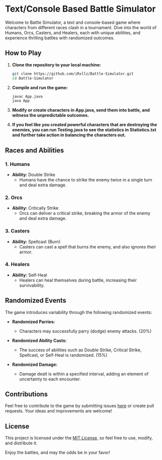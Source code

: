 # Text/Console Based Battle Simulator

Welcome to Battle Simulator, a text and console-based game where characters from different races clash in a tournament. Dive into the world of Humans, Orcs, Casters, and Healers, each with unique abilities, and experience thrilling battles with randomized outcomes.

## How to Play

1. **Clone the repository to your local machine:**
    ```bash
    git clone https://github.com/iRxllz/Battle-Simulator.git
    cd Battle-Simulator
    ```

2. **Compile and run the game:**
    ```bash
    javac App.java
    java App
    ```

3. **Modify or create characters in App.java, send them into battle, and witness the unpredictable outcomes.**

4. **If you feel like you created powerful characters that are destroying the enemies, you can run Testing.java to see the statistics in Statistics.txt and further take action in balancing the characters out.**


## Races and Abilities

### 1. Humans

- **Ability:** Double Strike
  - Humans have the chance to strike the enemy twice in a single turn and deal extra damage.

### 2. Orcs

- **Ability:** Critically Strike
  - Orcs can deliver a critical strike, breaking the armor of the enemy and deal extra damage.

### 3. Casters

- **Ability:** Spellcast (Burn)
  - Casters can cast a spell that burns the enemy, and also ignores their armor.

### 4. Healers

- **Ability:** Self-Heal
  - Healers can heal themselves during battle, increasing their survivability.

## Randomized Events

The game introduces variability through the following randomized events:

- **Randomized Parries:**
  - Characters may successfully parry (dodge) enemy attacks. (20%)

- **Randomized Ability Casts:**
  - The success of abilities such as Double Strike, Critical Strike, Spellcast, or Self-Heal is randomized. (15%)

- **Randomized Damage:**
  - Damage dealt is within a specified interval, adding an element of uncertainty to each encounter.

## Contributions

Feel free to contribute to the game by submitting issues [here](https://github.com/iRxllz/Battle-Simulator/issues) or create pull requests. Your ideas and improvements are welcome!

## License

This project is licensed under the [MIT License](LICENSE), so feel free to use, modify, and distribute it.

Enjoy the battles, and may the odds be in your favor!
